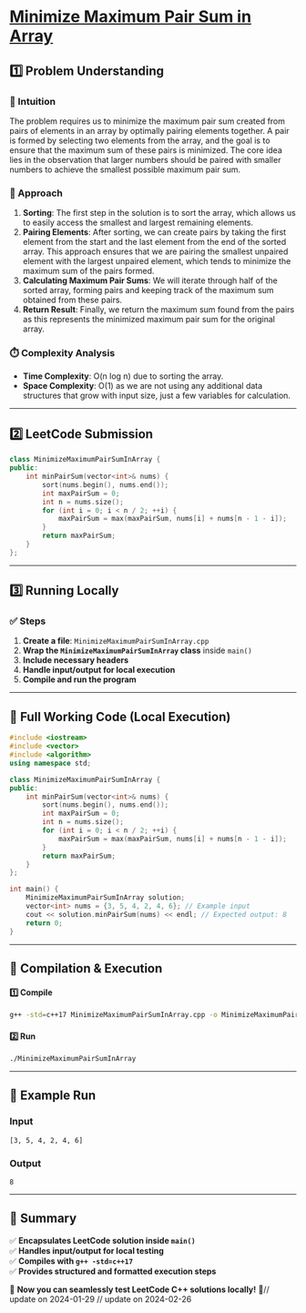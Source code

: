 # **[Minimize Maximum Pair Sum in Array](https://leetcode.com/problems/minimize-maximum-pair-sum-in-array/description/)**  

## **1️⃣ Problem Understanding**  
### **📌 Intuition**  
The problem requires us to minimize the maximum pair sum created from pairs of elements in an array by optimally pairing elements together. A pair is formed by selecting two elements from the array, and the goal is to ensure that the maximum sum of these pairs is minimized. The core idea lies in the observation that larger numbers should be paired with smaller numbers to achieve the smallest possible maximum pair sum.

### **🚀 Approach**  
1. **Sorting**: The first step in the solution is to sort the array, which allows us to easily access the smallest and largest remaining elements.
2. **Pairing Elements**: After sorting, we can create pairs by taking the first element from the start and the last element from the end of the sorted array. This approach ensures that we are pairing the smallest unpaired element with the largest unpaired element, which tends to minimize the maximum sum of the pairs formed.
3. **Calculating Maximum Pair Sums**: We will iterate through half of the sorted array, forming pairs and keeping track of the maximum sum obtained from these pairs.
4. **Return Result**: Finally, we return the maximum sum found from the pairs as this represents the minimized maximum pair sum for the original array.

### **⏱️ Complexity Analysis**  
- **Time Complexity**: O(n log n) due to sorting the array.  
- **Space Complexity**: O(1) as we are not using any additional data structures that grow with input size, just a few variables for calculation.  

---  

## **2️⃣ LeetCode Submission**  
```cpp
class MinimizeMaximumPairSumInArray {
public:
    int minPairSum(vector<int>& nums) {
        sort(nums.begin(), nums.end());
        int maxPairSum = 0;
        int n = nums.size();
        for (int i = 0; i < n / 2; ++i) {
            maxPairSum = max(maxPairSum, nums[i] + nums[n - 1 - i]);
        }
        return maxPairSum;
    }
};  
```  

---  

## **3️⃣ Running Locally**  
### **✅ Steps**  
1. **Create a file**: `MinimizeMaximumPairSumInArray.cpp`  
2. **Wrap the `MinimizeMaximumPairSumInArray` class** inside `main()`  
3. **Include necessary headers**  
4. **Handle input/output for local execution**  
5. **Compile and run the program**  

---  

## **📝 Full Working Code (Local Execution)**  
```cpp
#include <iostream>
#include <vector>
#include <algorithm>
using namespace std;

class MinimizeMaximumPairSumInArray {
public:
    int minPairSum(vector<int>& nums) {
        sort(nums.begin(), nums.end());
        int maxPairSum = 0;
        int n = nums.size();
        for (int i = 0; i < n / 2; ++i) {
            maxPairSum = max(maxPairSum, nums[i] + nums[n - 1 - i]);
        }
        return maxPairSum;
    }
};

int main() {
    MinimizeMaximumPairSumInArray solution;
    vector<int> nums = {3, 5, 4, 2, 4, 6}; // Example input
    cout << solution.minPairSum(nums) << endl; // Expected output: 8
    return 0;
}  
```  

---  

## **🔧 Compilation & Execution**  
#### **1️⃣ Compile**  
```bash
g++ -std=c++17 MinimizeMaximumPairSumInArray.cpp -o MinimizeMaximumPairSumInArray
```  

#### **2️⃣ Run**  
```bash
./MinimizeMaximumPairSumInArray
```  

---  

## **🎯 Example Run**  
### **Input**  
```
[3, 5, 4, 2, 4, 6]
```  
### **Output**  
```
8
```  

---  

## **📌 Summary**  
✅ **Encapsulates LeetCode solution inside `main()`**  
✅ **Handles input/output for local testing**  
✅ **Compiles with `g++ -std=c++17`**  
✅ **Provides structured and formatted execution steps**  

🚀 **Now you can seamlessly test LeetCode C++ solutions locally!** 🚀// update on 2024-01-29
// update on 2024-02-26
